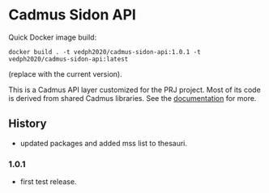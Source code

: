# Cadmus Sidon API

Quick Docker image build:

    docker build . -t vedph2020/cadmus-sidon-api:1.0.1 -t vedph2020/cadmus-sidon-api:latest

(replace with the current version).

This is a Cadmus API layer customized for the PRJ project. Most of its code is derived from shared Cadmus libraries. See the [documentation](https://github.com/vedph/cadmus_doc/blob/master/guide/api.md) for more.

## History

- updated packages and added mss list to thesauri.

### 1.0.1

- first test release.
